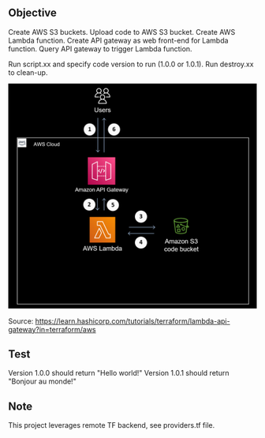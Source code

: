 ## Objective

Create AWS S3 buckets. 
Upload code to AWS S3 bucket. 
Create AWS Lambda function. 
Create API gateway as web front-end for Lambda function. 
Query API gateway to trigger Lambda function. 

Run script.xx and specify code version to run (1.0.0 or 1.0.1). 
Run destroy.xx to clean-up. 

![alt text](https://github.com/stephaneclavel/terraform/blob/master/aws/07_lambda/diagram.png?raw=true)

Source: https://learn.hashicorp.com/tutorials/terraform/lambda-api-gateway?in=terraform/aws

## Test

Version 1.0.0 should return "Hello world!"
Version 1.0.1 should return "Bonjour au monde!"

## Note

This project leverages remote TF backend, see providers.tf file. 
